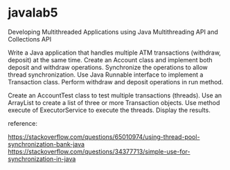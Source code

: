 # javalab5
Developing Multithreaded Applications using Java Multithreading API and Collections API

Write a Java application that handles multiple ATM transactions (withdraw, deposit) at the same time. Create an Account class and implement both deposit and withdraw operations. Synchronize the operations to allow thread synchronization. Use Java Runnable interface to implement a Transaction class. Perform withdraw and deposit operations in run method. 

Create an AccountTest class to test multiple transactions (threads). Use an ArrayList to create a list of three or more Transaction objects. Use method execute of ExecutorService to execute the threads. Display the results.

reference:

https://stackoverflow.com/questions/65010974/using-thread-pool-synchronization-bank-java
https://stackoverflow.com/questions/34377713/simple-use-for-synchronization-in-java
